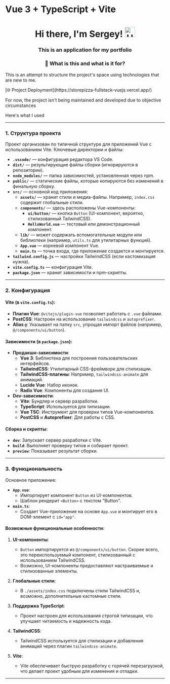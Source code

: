 # Vue 3 + TypeScript + Vite

<h1 align="center">Hi there, I'm Sergey!
            <img src="./imges/Hi.gif" height="32" alt="Hi" />
        </h1>
<h3 align="center">This is an application for my portfolio</h3> 
<h3 align="center">👀 What is this and what is it for?</h3>

<p>This is an attempt to structure the project's space using technologies that are new to me.</p>
[🌐 Project Deployment](https://storepizza-fullstack-vuejs.vercel.app/)
<p>For now, the project isn't being maintained and developed due to objective circumstances</p>
<p>Here's what I used</p>

---

### 1. **Структура проекта**
Проект организован по типичной структуре для приложений Vue с использованием Vite. Ключевые директории и файлы:
- **`.vscode/`** — конфигурация редактора VS Code.
- **`dist/`** — результирующие файлы сборки (игнорируются в репозитории).
- **`node_modules/`** — папка зависимостей, установленная через npm.
- **`public/`** — статические файлы, которые копируются без изменений в финальную сборку.
- **`src/`** — основной код приложения:
  - **`assets/`** — хранит стили и медиа-файлы. Например, `index.css` содержит глобальные стили.
  - **`components/`** — здесь расположены Vue-компоненты:
    - **`ui/button/`** — кнопка `Button` (UI-компонент, вероятно, стилизованный TailwindCSS).
    - **`HelloWorld.vue`** — тестовый или демонстрационный компонент.
  - **`lib/`** — может содержать вспомогательные модули или библиотеки (например, `utils.ts` для утилитарных функций).
  - **`App.vue`** — корневой компонент Vue.
  - **`main.ts`** — точка входа, где приложение создается и монтируется.
- **`tailwind.config.js`** — настройки TailwindCSS (если кастомизация нужна).
- **`vite.config.ts`** — конфигурация Vite.
- **`package.json`** — хранит зависимости и npm-скрипты.

---

### 2. **Конфигурация**
#### Vite (в `vite.config.ts`):
- **Плагин Vue**: `@vitejs/plugin-vue` позволяет работать с `.vue` файлами.
- **PostCSS**: Настроен на использование `tailwindcss` и `autoprefixer`.
- **Alias `@`**: Указывает на папку `src`, упрощая импорт файлов (например, `@/components/ui/button`).
  
#### Зависимости (в `package.json`):
- **Продакшн-зависимости**:
  - **Vue 3**: Библиотека для построения пользовательских интерфейсов.
  - **TailwindCSS**: Утилитарный CSS-фреймворк для стилизации.
  - **TailwindCSS-плагины**: Например, `tailwindcss-animate` для анимаций.
  - **Lucide Vue**: Набор иконок.
  - **Radix Vue**: Компоненты для создания UI.
- **Dev-зависимости**:
  - **Vite**: Бундлер и сервер разработки.
  - **TypeScript**: Используется для типизации.
  - **Vue TSC**: Инструмент для проверки типов Vue-компонентов.
  - **PostCSS** и **Autoprefixer**: Для работы с CSS.

#### Сборка и скрипты:
- **`dev`**: Запускает сервер разработки с Vite.
- **`build`**: Выполняет проверку типов и собирает проект.
- **`preview`**: Показывает результат сборки.

---

### 3. **Функциональность**
Основное приложение:
- **`App.vue`**: 
  - Импортирует компонент `Button` из UI-компонентов.
  - Шаблон рендерит `<Button>` с текстом "Button".
- **`main.ts`**:
  - Создает Vue-приложение на основе `App.vue` и монтирует его в DOM-элемент с `id="app"`.

#### Возможные функциональные особенности:
1. **UI-компоненты**:
   - `Button` импортируется из `@/components/ui/button`. Скорее всего, это переиспользуемый компонент, стилизованный с использованием TailwindCSS.
   - Возможно, UI-компоненты предоставляют настраиваемые и стилизованные элементы.

2. **Глобальные стили**:
   - В `./assets/index.css` подключены стили TailwindCSS и, возможно, дополнительные кастомные стили.

3. **Поддержка TypeScript**:
   - Проект настроен для использования строгой типизации, что улучшает читаемость и надежность кода.

4. **TailwindCSS**:
   - TailwindCSS используется для стилизации и добавления анимаций через плагин `tailwindcss-animate`.

5. **Vite**:
   - Vite обеспечивает быструю разработку с горячей перезагрузкой, что делает проект удобным для изменения и отладки.

---
